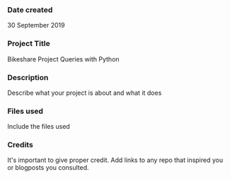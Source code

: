 ### Date created
30 September 2019

### Project Title
Bikeshare Project Queries with Python

### Description
Describe what your project is about and what it does

### Files used
Include the files used

### Credits
It's important to give proper credit. Add links to any repo that inspired you or blogposts you consulted.
